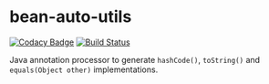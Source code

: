 # bean-auto-utils
[![Codacy Badge](https://api.codacy.com/project/badge/Grade/f712951f2e3841a6bcb214b062ff74e1)](https://www.codacy.com/app/dve/bean-auto-utils?utm_source=github.com&amp;utm_medium=referral&amp;utm_content=dve/bean-auto-utils&amp;utm_campaign=Badge_Grade) [![Build Status](https://travis-ci.org/dve/bean-auto-utils.svg?branch=master)](https://travis-ci.org/dve/bean-auto-utils)

Java annotation processor to generate `hashCode()`, `toString()` and `equals(Object other)` implementations.

